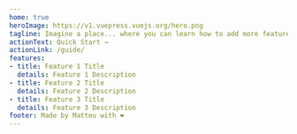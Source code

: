 ```yaml
---
home: true
heroImage: https://v1.vuepress.vuejs.org/hero.png
tagline: Imagine a place... where you can learn how to add more features to your Pycord bot
actionText: Quick Start →
actionLink: /guide/
features:
- title: Feature 1 Title
  details: Feature 1 Description
- title: Feature 2 Title
  details: Feature 2 Description
- title: Feature 3 Title
  details: Feature 3 Description
footer: Made by Matteu with ❤️
---
```


